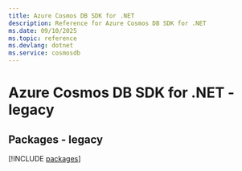 ```yaml
---
title: Azure Cosmos DB SDK for .NET
description: Reference for Azure Cosmos DB SDK for .NET
ms.date: 09/10/2025
ms.topic: reference
ms.devlang: dotnet
ms.service: cosmosdb
---
```

# Azure Cosmos DB SDK for .NET - legacy
## Packages - legacy
[!INCLUDE [packages](cosmos-db-index.md)]